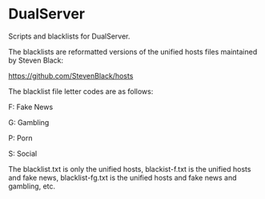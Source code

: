 # DualServer
Scripts and blacklists for DualServer.

The blacklists are reformatted versions of the unified hosts files maintained by Steven Black:

https://github.com/StevenBlack/hosts

The blacklist file letter codes are as follows:

F: Fake News

G: Gambling

P: Porn

S: Social

The blacklist.txt is only the unified hosts, blackist-f.txt is the unified hosts and fake news, blacklist-fg.txt is the unified hosts and fake news and gambling, etc.
